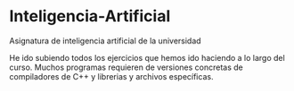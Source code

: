 # Inteligencia-Artificial
Asignatura de inteligencia artificial de la universidad

He ido subiendo todos los ejercicios que hemos ido haciendo a lo largo del curso.
Muchos programas requieren de versiones concretas de compiladores de C++ y librerias y archivos específicas.
